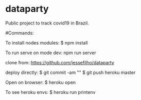 # dataparty
Public project to track covid19 in Brazil.



#Commands:

To install nodes modules:
$ npm install

To run serve on mode dev:
npm run server

clone from:
https://github.com/jessefilho/dataparty


deploy directly:
$ git commit -am "<MGS>"
$ git push heroku master

Open on browser:
$ heroku open

To see heroku envs:
$ heroku run printenv
